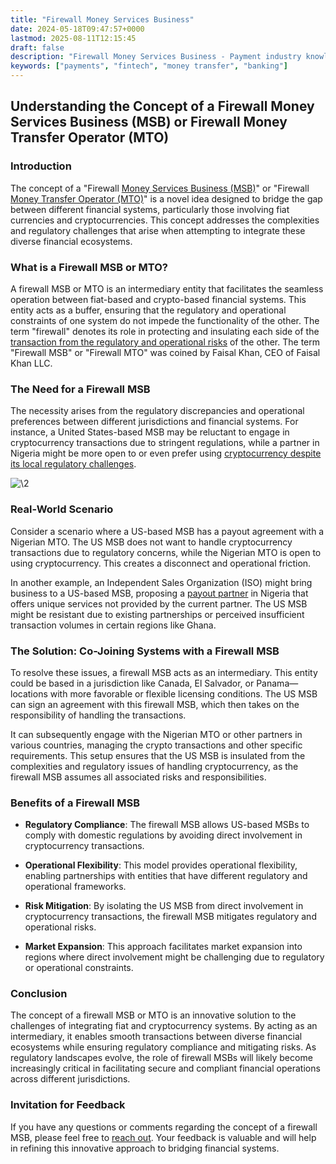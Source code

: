 ```yaml
---
title: "Firewall Money Services Business"
date: 2024-05-18T09:47:57+0000
lastmod: 2025-08-11T12:15:45
draft: false
description: "Firewall Money Services Business - Payment industry knowledge and insights"
keywords: ["payments", "fintech", "money transfer", "banking"]
---
```


## Understanding the Concept of a Firewall Money Services Business (MSB) or Firewall Money Transfer Operator (MTO)

### Introduction

The concept of a "Firewall [Money Services Business (MSB)](https://faisalkhan.com/learn/payments-wiki/money-services-business-msb/)" or "Firewall [Money Transfer Operator (MTO)](https://faisalkhan.com/learn/payments-wiki/money-transfer-operator-mto/)" is a novel idea designed to bridge the gap between different financial systems, particularly those involving fiat currencies and cryptocurrencies. This concept addresses the complexities and regulatory challenges that arise when attempting to integrate these diverse financial ecosystems.

### What is a Firewall MSB or MTO?

A firewall MSB or MTO is an intermediary entity that facilitates the seamless operation between fiat-based and crypto-based financial systems. This entity acts as a buffer, ensuring that the regulatory and operational constraints of one system do not impede the functionality of the other. The term "firewall" denotes its role in protecting and insulating each side of the [transaction from the regulatory and operational risks](https://faisalkhan.com/learn/payments-wiki/why-is-a-nested-transaction-in-the-banking-world-a-high-risk-transaction/) of the other. The term "Firewall MSB" or "Firewall MTO" was coined by Faisal Khan, CEO of Faisal Khan LLC.

### The Need for a Firewall MSB

The necessity arises from the regulatory discrepancies and operational preferences between different jurisdictions and financial systems. For instance, a United States-based MSB may be reluctant to engage in cryptocurrency transactions due to stringent regulations, while a partner in Nigeria might be more open to or even prefer using [cryptocurrency despite its local regulatory challenges](https://faisalkhan.com/learn/payments-wiki/challenges-using-cryptocurrency-for-payments/).

![\2](\1)

### Real-World Scenario

Consider a scenario where a US-based MSB has a payout agreement with a Nigerian MTO. The US MSB does not want to handle cryptocurrency transactions due to regulatory concerns, while the Nigerian MTO is open to using cryptocurrency. This creates a disconnect and operational friction.

In another example, an Independent Sales Organization (ISO) might bring business to a US-based MSB, proposing a [payout partner](https://faisalkhan.com/learn/payments-wiki/payout-partner-options/) in Nigeria that offers unique services not provided by the current partner. The US MSB might be resistant due to existing partnerships or perceived insufficient transaction volumes in certain regions like Ghana.

### The Solution: Co-Joining Systems with a Firewall MSB

To resolve these issues, a firewall MSB acts as an intermediary. This entity could be based in a jurisdiction like Canada, El Salvador, or Panama—locations with more favorable or flexible licensing conditions. The US MSB can sign an agreement with this firewall MSB, which then takes on the responsibility of handling the transactions.

It can subsequently engage with the Nigerian MTO or other partners in various countries, managing the crypto transactions and other specific requirements. This setup ensures that the US MSB is insulated from the complexities and regulatory issues of handling cryptocurrency, as the firewall MSB assumes all associated risks and responsibilities.

### Benefits of a Firewall MSB

- **Regulatory Compliance**: The firewall MSB allows US-based MSBs to comply with domestic regulations by avoiding direct involvement in cryptocurrency transactions.

- **Operational Flexibility**: This model provides operational flexibility, enabling partnerships with entities that have different regulatory and operational frameworks.

- **Risk Mitigation**: By isolating the US MSB from direct involvement in cryptocurrency transactions, the firewall MSB mitigates regulatory and operational risks.

- **Market Expansion**: This approach facilitates market expansion into regions where direct involvement might be challenging due to regulatory or operational constraints.

### Conclusion

The concept of a firewall MSB or MTO is an innovative solution to the challenges of integrating fiat and cryptocurrency systems. By acting as an intermediary, it enables smooth transactions between diverse financial ecosystems while ensuring regulatory compliance and mitigating risks. As regulatory landscapes evolve, the role of firewall MSBs will likely become increasingly critical in facilitating secure and compliant financial operations across different jurisdictions.

### Invitation for Feedback

If you have any questions or comments regarding the concept of a firewall MSB, please feel free to [reach out](https://faisalkhan.com/contact/). Your feedback is valuable and will help in refining this innovative approach to bridging financial systems.